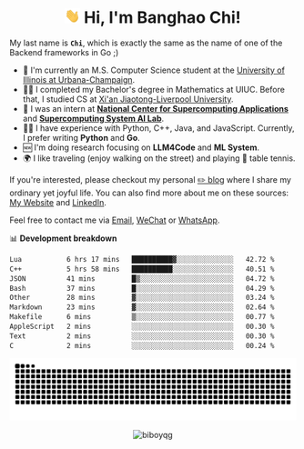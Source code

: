 <h1 align="center"><img src="assets/hi.gif" height="26" alt="wave"/> Hi, I'm Banghao Chi!</h1>

My last name is **`Chi`**, which is exactly the same as the name of one of the Backend frameworks in Go ;)

- 🏫 I'm currently an M.S. Computer Science student at the [University of Illinois at Urbana-Champaign](https://illinois.edu/).
- 👨‍🎓 I completed my Bachelor's degree in Mathematics at UIUC. Before that, I studied CS at [Xi'an Jiaotong-Liverpool University](https://www.xjtlu.edu.cn/en).
- 💼 I was an intern at **[National Center for Supercomputing Applications](https://www.ncsa.illinois.edu/)** and **[Supercomputing System AI Lab](https://supercomputing-system-ai-lab.github.io/)**.
- 👨‍💻 I have experience with Python, C++, Java, and JavaScript. Currently, I prefer writing **Python** and **Go**.
- 🆕 I'm doing research focusing on **LLM4Code** and **ML System**.
- 🌍 I like traveling (enjoy walking on the street) and playing 🏓 table tennis.

If you're interested, please checkout my personal [✏️ blog](https://banghao.live) where I share my ordinary yet joyful life. You can also find more about me on these sources: [My Website](https://biboyqg.github.io/) and [LinkedIn](https://www.linkedin.com/in/banghao-chi-550737276/).

Feel free to contact me via <a href="mailto:banghao2@illinois.edu">Email</a>, [WeChat](id:banghao1023) or [WhatsApp](+12173286124).

📊 **Development breakdown**

<!--START_SECTION:waka-->

```txt
Lua           6 hrs 17 mins   ██████████▓░░░░░░░░░░░░░░   42.72 %
C++           5 hrs 58 mins   ██████████░░░░░░░░░░░░░░░   40.51 %
JSON          41 mins         █▒░░░░░░░░░░░░░░░░░░░░░░░   04.72 %
Bash          37 mins         █░░░░░░░░░░░░░░░░░░░░░░░░   04.29 %
Other         28 mins         ▓░░░░░░░░░░░░░░░░░░░░░░░░   03.24 %
Markdown      23 mins         ▓░░░░░░░░░░░░░░░░░░░░░░░░   02.64 %
Makefile      6 mins          ▒░░░░░░░░░░░░░░░░░░░░░░░░   00.77 %
AppleScript   2 mins          ░░░░░░░░░░░░░░░░░░░░░░░░░   00.30 %
Text          2 mins          ░░░░░░░░░░░░░░░░░░░░░░░░░   00.30 %
C             2 mins          ░░░░░░░░░░░░░░░░░░░░░░░░░   00.24 %
```

<!--END_SECTION:waka-->

<picture>
  <source media="(prefers-color-scheme: dark)" srcset="https://raw.githubusercontent.com/BiboyQG/BiboyQG/output/github-contribution-grid-snake-dark.svg">
  <source media="(prefers-color-scheme: light)" srcset="https://raw.githubusercontent.com/BiboyQG/BiboyQG/output/github-contribution-grid-snake.svg">
  <img alt="github contribution grid snake animation" src="https://raw.githubusercontent.com/BiboyQG/BiboyQG/output/github-contribution-grid-snake.svg">
</picture>

<br>

<p align="center"><img src="https://komarev.com/ghpvc/?username=biboyqg&label=Profile%20views&color=0e75b6&style=flat" alt="biboyqg" /> </p>

</div>
